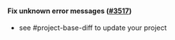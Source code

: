 #### Fix unknown error messages ([#3517](https://github.com/shopsys/shopsys/pull/3517))

- see #project-base-diff to update your project
